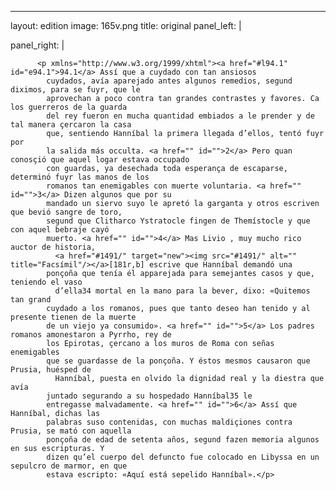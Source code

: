 <?xml version="1.0" encoding="UTF-8"?>
---
layout: edition
image: 165v.png 
title: original 
panel_left: | 

panel_right: |  
            
          <p xmlns="http://www.w3.org/1999/xhtml"><a href="#l94.1" id="e94.1">94.1</a> Assí que a cuydado con tan ansiosos
            cuydados, avía aparejado antes algunos remedios, segund diximos, para se fuyr, que le
            aprovechan a poco contra tan grandes contrastes y favores. Ca los guerreros de la guarda
            del rey fueron en mucha quantidad embiados a le prender y de tal manera çercaron la casa
            que, sentiendo Hanníbal la primera llegada d’ellos, tentó fuyr por
            la salida más occulta. <a href="" id="">2</a> Pero quan conosçió que aquel logar estava occupado
            con guardas, ya desechada toda esperança de escaparse, determinó fuyr las manos de los
            romanos tan enemigables con muerte voluntaria. <a href="" id="">3</a> Dizen algunos que por su
            mandado un siervo suyo le apretó la garganta y otros escriven que bevió sangre de toro,
            segund que Clitharco Ystratocle fingen de Themístocle y que con aquel bebraje cayó
            muerto. <a href="" id="">4</a> Mas Livio , muy mucho rico auctor de historia,
              <a href="#1491/" target="new"><img src="#1491/" alt="" title="Facsímil"/></a>[181r,b] escrive que Hanníbal demandó una
            ponçoña que tenía él apparejada para semejantes casos y que, teniendo el vaso
              d’ella34 mortal en la mano para la bever, dixo: «Quitemos tan grand
            cuydado a los romanos, pues que tanto deseo han tenido y al presente tienen de la muerte
            de un viejo ya consumido». <a href="" id="">5</a> Los padres romanos amonestaron a Pyrrho, rey de
            los Epirotas, çercano a los muros de Roma con señas enemigables
            que se guardasse de la ponçoña. Y éstos mesmos causaron que Prusia, huésped de
              Hanníbal, puesta en olvido la dignidad real y la diestra que avía
            juntado segurando a su hospedado Hanníbal35 le
            entregasse malvadamente. <a href="" id="">6</a> Assí que Hanníbal, dichas las
            palabras suso contenidas, con muchas maldiçiones contra Prusia, se mató con aquella
            ponçoña de edad de setenta años, segund fazen memoria algunos en sus escripturas. Y
            dizen qu’el cuerpo del defuncto fue colocado en Libyssa en un sepulcro de marmor, en que
            estava escripto: «Aquí está sepelido Hanníbal».</p>
        